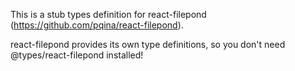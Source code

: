 This is a stub types definition for react-filepond (https://github.com/pqina/react-filepond).

react-filepond provides its own type definitions, so you don't need @types/react-filepond installed!